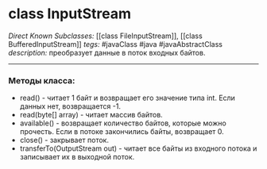 # class InputStream

*Direct Known Subclasses:* [[class FileInputStream]], [[class BufferedInputStream]]
*tegs:* #javaClass #java #javaAbstractClass
*description:* преобразует данные в поток входных байтов.

---
### Методы класса:
- read() - читает 1 байт и возвращает его значение типа int. Если данных нет, возвращается -1.
- read(byte[] array) - читает массив байтов. 
- available() - возвращает количество байтов, которые можно прочесть. Если в потоке закончились байты, возвращает 0.
- close() - закрывает поток.
- transferTo(OutputStream out) - читает все байты из входного потока и записывает их в выходной поток.